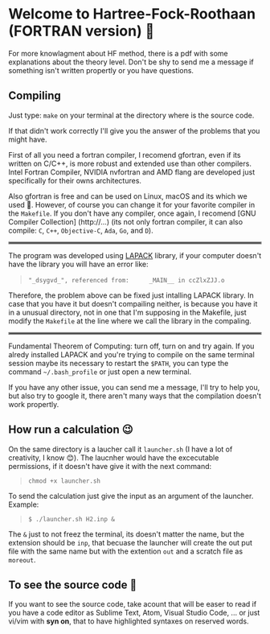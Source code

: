 # Welcome to Hartree-Fock-Roothaan (FORTRAN version) :rocket:

For more knowlagment about HF method, there is a pdf with some explanations
about the theory level. Don't be shy to send me a message if something isn't
written propertly or you have questions.

## Compiling

Just type: `make` on your terminal at the directory where is the source code.

If that didn't work correctly I'll give you the answer of the problems that you
might have.

First of all you need a fortran compiler, I recomend gfortran, even if its
written on C/C++, is more robust and extended use than other compilers. Intel
Fortran Compiler, NVIDIA nvfortran and AMD flang are developed just
specifically for their owns architectures.

Also gfortran is free and can be used on Linux, macOS and its which we used
:grimacing:. However, of course you can change it for your favorite compiler in
the `Makefile`. If you don't have any compiler, once again, I recomend [GNU
Compiler Collection] (http://...) (its not only fortran compiler, it can also
compile: `C`, `C++`, `Objective-C`, `Ada`, `Go`, and `D`).

<hr style="border:2px solid gray"> </hr>

The program was developed using
[LAPACK](http://www.netlib.org/lapack/#_lapack_version_3_10_0) library, if your
computer doesn't have the library you will have an error like:

>`"_dsygvd_", referenced from:`
> `     _MAIN__ in ccZlxZJJ.o`

Therefore, the problem above can be fixed just intalling LAPACK library. In
case that you have it but doesn't compailing neither, is because you have it in
a unusual directory, not in one that I'm supposing in the Makefile, just modify
the `Makefile` at the line where we call the library in the compaling.

<hr style="border:2px solid gray"> </hr>

Fundamental Theorem of Computing: turn off, turn on and try again.
If you alredy installed LAPACK and you're trying to compile on the same terminal
session maybe its necessary to restart the `$PATH`, you can type the
command `~/.bash_profile` or just open a new terminal.

If you have any other issue, you can send me a message, I'll try to help you, but
also try to google it, there aren't many ways that the compilation doesn't work
propertly.

## How run a calculation :wink:

On the same directory is a laucher call it `launcher.sh` (I have a lot of
creativity, I know :blush:). The laucnher would have the excecutable permissions, if it
doesn't have give it with the next command:

> `chmod +x launcher.sh`

To send the calculation just give the input as an argument of the launcher.
Example:

> `$ ./launcher.sh H2.inp &`

The `&` just to not freez the terminal, its doesn't matter the name, but the
extension should be `inp`, that becuase the launcher will create the out put
file with the same name but with the extention `out` and a scratch file as
`moreout`.

## To see the source code :beers:

If you want to see the source code, take acount that will be easer to read if
you have a code editor as Sublime Text, Atom, Visual Studio Code, ... or just
vi/vim with **syn on**, that to have highlighted syntaxes on reserved words.

